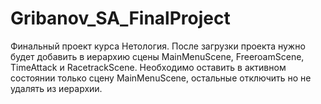 # Gribanov_SA_FinalProject
Финальный проект курса Нетология.
После загрузки проекта нужно будет добавить в иерархию сцены MainMenuScene, FreeroamScene, TimeAttack и RacetrackScene. Необходимо оставить в активном состоянии только сцену MainMenuScene, остальные отключить но не удалять из иерархии.
